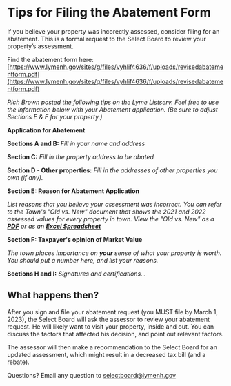 <br />

# Tips for Filing the Abatement Form

If you believe your property was incorectly assessed, consider filing for an abatement.
This is a formal request to the Select Board to review your property’s assessment.

Find the abatement form here: [https://www.lymenh.gov/sites/g/files/vyhlif4636/f/uploads/revisedabatementform.pdf](https://www.lymenh.gov/sites/g/files/vyhlif4636/f/uploads/revisedabatementform.pdf)

_Rich Brown posted the following tips on the Lyme Listserv.
Feel free to use the information below with your Abatement application.
(Be sure to adjust Sections E & F for your property.)_

**Application for Abatement**

**Sections A and B:** _Fill in your name and address_

**Section C:** _Fill in the property address to be abated_

**Section D - Other properties:** _Fill in the addresses of other properties you own (if any)._

**Section E: Reason for Abatement Application**

_List reasons that you believe your assessment was incorrect.
You can refer to the Town's "Old vs. New" document that shows the
2021 and 2022 assessed values for every property in town.
View the "Old vs. New" as a
**[PDF](./images/2022_Lyme_OldToNew.pdf)** or as an
**[Excel Spreadsheet](./images/2022_OldToNew-JToland-11Oct2022.xlsx)**_

**Section F: Taxpayer's opinion of Market Value**

_The town places importance on **your** sense of what
your property is worth.
You should put a number here, and list your reasons._

**Sections H and I:** _Signatures and certifications…_

## What happens then?

After you sign and file your abatement request (you MUST file by March 1, 2023), the Select Board will ask the assessor to review your abatement request. He will likely want to visit your property, inside and out. You can discuss the factors that affected his decision, and point out relevant factors.

The assessor will then make a recommendation to the Select Board for an updated assessment, which might result in a decreased tax bill (and a rebate).

Questions? Email any question to [selectboard@lymenh.gov](mailto:selectboard@lymenh.gov?Subject=Question%20About%20Abatement)
